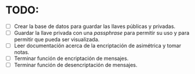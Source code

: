 # TODO:

- [ ] Crear la base de datos para guardar las llaves públicas y privadas.
- [ ] Guardar la llave privada con una *passphrase* para permitir su uso y para permitir que pueda ser visualizada.
- [ ] Leer documentación acerca de la encriptación de asimétrica y tomar notas.
- [ ] Terminar función de encriptación de mensajes.
- [ ] Terminar función de desencriptación de mensajes.

